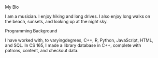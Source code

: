 My Bio

I am a musician. I enjoy hiking and long drives.
I also enjoy long walks on the beach, sunsets, and looking up at the night sky.

Programming Background

I have worked with, to varyingdegrees, C++, R, Python, JavaScript, HTML, and SQL.
In CS 165, I made a library database in C++, complete with patrons, content, and checkout data.
